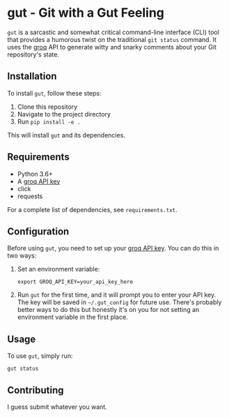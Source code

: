 # gut - Git with a Gut Feeling

`gut` is a sarcastic and somewhat critical command-line interface (CLI) tool that provides a humorous twist on the traditional `git status` command. It uses the [groq](https://groq.com/) API to generate witty and snarky comments about your Git repository's state.

## Installation

To install `gut`, follow these steps:

1. Clone this repository
2. Navigate to the project directory
3. Run `pip install -e .`

This will install `gut` and its dependencies.

## Requirements

- Python 3.6+
- A [groq API key](https://groq.com/)
- click
- requests

For a complete list of dependencies, see `requirements.txt`.

## Configuration

Before using `gut`, you need to set up your [groq API key](https://groq.com/). You can do this in two ways:

1. Set an environment variable:
   ```
   export GROQ_API_KEY=your_api_key_here
   ```

2. Run `gut` for the first time, and it will prompt you to enter your API key. The key will be saved in `~/.gut_config` for future use. There's probably better ways to do this but honestly it's on you for not setting an environment variable in the first place.

## Usage

To use `gut`, simply run:

```
gut status
```

## Contributing

I guess submit whatever you want.
